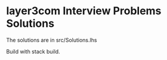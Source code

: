 # layer3com Interview Problems Solutions

The solutions are in src/Solutions.lhs

Build with stack build.

